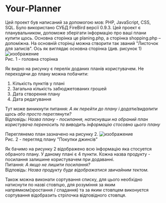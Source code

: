 # Your-Planner
Цей проект був написаний за допомогою мов: РНР, JavaScript, CSS, SQL. Було використано СУБД FireBird версії 0.9.3.
Цей проект є планувальником, допоможе зберігати інформацію про ваші плани купити щось. Основна сторінка це planing.php, а сторінка shopping.php – допоміжна. На основній сторінці можна створити так званий "Листочок для записів".
Ось як виглядає основна сторінка (див. рисунок 1)
![изображение](https://github.com/VolkovDaniel122-21-4/Your-Planner/assets/112705111/67ad9fc7-a530-4abc-976d-2cecaeb36e01)
<br>Рис. 1 - головна сторінка

Як видно на рисунку є перелік доданих планів користувачем. Не переходячи до плану можна побачити:
1) Кількість пунктів у плані
2) Загальна кількість забюджетованих грошей
3) Дата створення плану
4) Дата редагування

Тут може виникнути питання: _А як перейти до плану і додати/видалити щось або просто переглянути?_
<br>Відповідь: _Назва плану - посилання, натиснувши на обраний план користувача переносить та виводить інформацію стосовно цього плану_

Переглянемо план зазначено на рисунку 2.
![изображение](https://github.com/VolkovDaniel122-21-4/Your-Planner/assets/112705111/160a2b12-bfe2-4801-b1c1-2ba63af83c86)
<br>Рис. 2 - перегляд плану "Покупки джинсів"

Як бачимо на рисунку 2 відображено всю інформацію яка стосуется обраного плану. У даному плані є 4 пункти. Кожна назва продукту - посилання залишине користувачем при додаванні.
<br>Питання: _А якщо не лишити посилання?_
<br>Відповідь: _Назва продукту буде відображатися звичайним тектом._

Також можна виконати сортування списку, для цього необхідно натиснути по назві стовпцю, для розуміння за яким напрямком(зростання / спадання) та за яким стовпцем виконуєтся сортування відобразить стрілочка відповідного стовпця.
